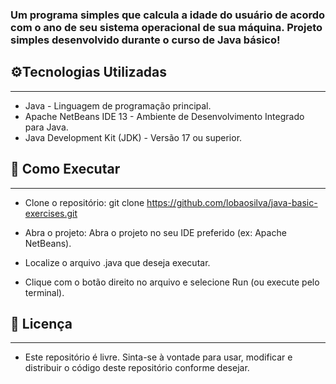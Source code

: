 ### Um programa simples que calcula a idade do usuário de acordo com o ano de seu sistema operacional de sua máquina. Projeto simples desenvolvido durante o curso de Java básico!

## ⚙️Tecnologias Utilizadas
***
* Java - Linguagem de programação principal.
* Apache NetBeans IDE 13 - Ambiente de Desenvolvimento Integrado para Java.
* Java Development Kit (JDK) - Versão 17 ou superior.


## 🚀 Como Executar
***
* Clone o repositório:
git clone https://github.com/lobaosilva/java-basic-exercises.git

* Abra o projeto: Abra o projeto no seu IDE preferido (ex: Apache NetBeans).
* Localize o arquivo .java  que deseja executar.
* Clique com o botão direito no arquivo e selecione Run (ou execute pelo terminal).

## 📄 Licença
***
* Este repositório é livre. Sinta-se à vontade para usar, modificar e distribuir o código deste repositório conforme desejar.
